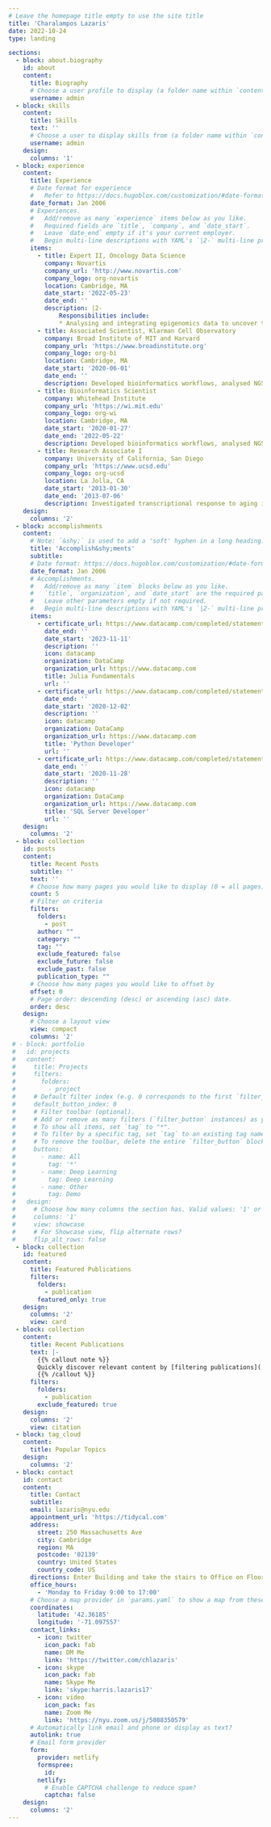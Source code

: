 ```yaml
---
# Leave the homepage title empty to use the site title
title: 'Charalampos Lazaris'
date: 2022-10-24
type: landing

sections:
  - block: about.biography
    id: about
    content:
      title: Biography
      # Choose a user profile to display (a folder name within `content/authors/`)
      username: admin
  - block: skills
    content:
      title: Skills
      text: ''
      # Choose a user to display skills from (a folder name within `content/authors/`)
      username: admin
    design:
      columns: '1'
  - block: experience
    content:
      title: Experience
      # Date format for experience
      #   Refer to https://docs.hugoblox.com/customization/#date-format
      date_format: Jan 2006
      # Experiences.
      #   Add/remove as many `experience` items below as you like.
      #   Required fields are `title`, `company`, and `date_start`.
      #   Leave `date_end` empty if it's your current employer.
      #   Begin multi-line descriptions with YAML's `|2-` multi-line prefix.
      items:
        - title: Expert II, Oncology Data Science
          company: Novartis
          company_url: 'http://www.novartis.com'
          company_logo: org-novartis
          location: Cambridge, MA
          date_start: '2022-05-23'
          date_end: ''
          description: |2-
              Responsibilities include:
              * Analysing and integrating epigenomics data to uncover transcriptional dependencies in cancer.
        - title: Associated Scientist, Klarman Cell Observatory
          company: Broad Institute of MIT and Harvard
          company_url: 'https://www.broadinstitute.org'
          company_logo: org-bi
          location: Cambridge, MA
          date_start: '2020-06-01'
          date_end: ''
          description: Developed bioinformatics workflows, analysed NGS data, and completed postdoctoral work on transcriptional addiction in multiple myeloma. 
        - title: Bioinformatics Scientist
          company: Whitehead Institute
          company_url: 'https://wi.mit.edu'
          company_logo: org-wi
          location: Cambridge, MA
          date_start: '2020-01-27'
          date_end: '2022-05-22'
          description: Developed bioinformatics workflows, analysed NGS data, and completed postdoctoral work on transcriptional addiction in multiple myeloma.
        - title: Research Associate I
          company: University of California, San Diego
          company_url: 'https://www.ucsd.edu'
          company_logo: org-ucsd
          location: La Jolla, CA
          date_start: '2013-01-30'
          date_end: '2013-07-06'
          description: Investigated transcriptional response to aging in baker's yeast.
    design:
      columns: '2'
  - block: accomplishments
    content:
      # Note: `&shy;` is used to add a 'soft' hyphen in a long heading.
      title: 'Accomplish&shy;ments'
      subtitle:
      # Date format: https://docs.hugoblox.com/customization/#date-format
      date_format: Jan 2006
      # Accomplishments.
      #   Add/remove as many `item` blocks below as you like.
      #   `title`, `organization`, and `date_start` are the required parameters.
      #   Leave other parameters empty if not required.
      #   Begin multi-line descriptions with YAML's `|2-` multi-line prefix.
      items:
        - certificate_url: https://www.datacamp.com/completed/statement-of-accomplishment/track/7f8dd447aeda1e074be504b437729e7c5e4ded7d
          date_end: ''
          date_start: '2023-11-11'
          description: ''
          icon: datacamp
          organization: DataCamp
          organization_url: https://www.datacamp.com
          title: Julia Fundamentals
          url: ''
        - certificate_url: https://www.datacamp.com/completed/statement-of-accomplishment/track/8b7f4c4fddc05a37643e131139ffc5762027c7ab
          date_end: ''
          date_start: '2020-12-02'
          description: ''
          icon: datacamp
          organization: DataCamp
          organization_url: https://www.datacamp.com
          title: 'Python Developer'
          url: ''
        - certificate_url: https://www.datacamp.com/completed/statement-of-accomplishment/track/8b7f4c4fddc05a37643e131139ffc5762027c7ab
          date_end: ''
          date_start: '2020-11-28'
          description: ''
          icon: datacamp
          organization: DataCamp
          organization_url: https://www.datacamp.com
          title: 'SQL Server Developer'
          url: ''
    design:
      columns: '2'
  - block: collection
    id: posts
    content:
      title: Recent Posts
      subtitle: ''
      text: ''
      # Choose how many pages you would like to display (0 = all pages)
      count: 5
      # Filter on criteria
      filters:
        folders:
          - post
        author: ""
        category: ""
        tag: ""
        exclude_featured: false
        exclude_future: false
        exclude_past: false
        publication_type: ""
      # Choose how many pages you would like to offset by
      offset: 0
      # Page order: descending (desc) or ascending (asc) date.
      order: desc
    design:
      # Choose a layout view
      view: compact
      columns: '2'
 # - block: portfolio
 #   id: projects
 #   content:
 #     title: Projects
 #     filters:
 #       folders:
 #         - project
 #     # Default filter index (e.g. 0 corresponds to the first `filter_button` instance below).
 #     default_button_index: 0
 #     # Filter toolbar (optional).
 #     # Add or remove as many filters (`filter_button` instances) as you like.
 #     # To show all items, set `tag` to "*".
 #     # To filter by a specific tag, set `tag` to an existing tag name.
 #     # To remove the toolbar, delete the entire `filter_button` block.
 #     buttons:
 #       - name: All
 #         tag: '*'
 #       - name: Deep Learning
 #         tag: Deep Learning
 #       - name: Other
 #         tag: Demo
 #   design:
 #     # Choose how many columns the section has. Valid values: '1' or '2'.
 #     columns: '1'
 #     view: showcase
 #     # For Showcase view, flip alternate rows?
 #     flip_alt_rows: false
  - block: collection
    id: featured
    content:
      title: Featured Publications
      filters:
        folders:
          - publication
        featured_only: true
    design:
      columns: '2'
      view: card
  - block: collection
    content:
      title: Recent Publications
      text: |-
        {{% callout note %}}
        Quickly discover relevant content by [filtering publications](./publication/).
        {{% /callout %}}
      filters:
        folders:
          - publication
        exclude_featured: true
    design:
      columns: '2'
      view: citation
  - block: tag_cloud
    content:
      title: Popular Topics
    design:
      columns: '2'
  - block: contact
    id: contact
    content:
      title: Contact
      subtitle:
      email: lazaris@nyu.edu
      appointment_url: 'https://tidycal.com'
      address:
        street: 250 Massachusetts Ave
        city: Cambridge
        region: MA
        postcode: '02139'
        country: United States
        country_code: US
      directions: Enter Building and take the stairs to Office on Floor 3
      office_hours:
        - 'Monday to Friday 9:00 to 17:00'
      # Choose a map provider in `params.yaml` to show a map from these coordinates
      coordinates:
        latitude: '42.36185'
        longitude: '-71.097557'  
      contact_links:
        - icon: twitter
          icon_pack: fab
          name: DM Me
          link: 'https://twitter.com/chlazaris'
        - icon: skype
          icon_pack: fab
          name: Skype Me
          link: 'skype:harris.lazaris17'
        - icon: video
          icon_pack: fas
          name: Zoom Me
          link: 'https://nyu.zoom.us/j/5088350579'
      # Automatically link email and phone or display as text?
      autolink: true
      # Email form provider
      form:
        provider: netlify
        formspree:
          id:
        netlify:
          # Enable CAPTCHA challenge to reduce spam?
          captcha: false
    design:
      columns: '2'
---
```

